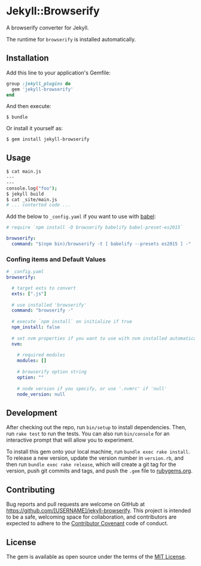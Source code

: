 # Jekyll::Browserify

A browserify converter for Jekyll.

The runtime for `browserify` is installed automatically.

## Installation

Add this line to your application's Gemfile:

```ruby
group :jekyll_plugins do
  gem 'jekyll-browserify'
end
```

And then execute:

    $ bundle

Or install it yourself as:

    $ gem install jekyll-browserify

## Usage

~~~~~~~~~~~~~~~~~~~~~~~~~bash
$ cat main.js
---
---
console.log("foo");
$ jekyll build
$ cat _site/main.js
# ... conterted code ...
~~~~~~~~~~~~~~~~~~~~~~~~~

Add the below to `_config.yaml` if you want to use with [babel][]:

~~~~~~~~~~~~~~~~~~~~~~~~~~_config.yaml
# require `npm install -D browserify babelify babel-preset-es2015`

browserify:
  command: "$(npm bin)/browserify -t [ babelify --presets es2015 ] -"
~~~~~~~~~~~~~~~~~~~~~~~~~~

### Confing items and Default Values

~~~~~~~~~~~~~~~~~~~~~~~~~yaml
# _config.yaml
browserify:

  # target exts to convert
  exts: [".js"]
  
  # use installed 'browserify'
  command: "browserify -"
  
  # execute `npm install` on initialize if true
  npm_install: false
  
  # set nvm properties if you want to use with nvm installed automatically
  nvm:
    
    # required modules
    modules: []
    
    # browserify option string
    option: ""
    
    # node version if you specify, or use '.nvmrc' if 'null'
    node_version: null
~~~~~~~~~~~~~~~~~~~~~~~~~

[babel]: https://github.com/babel/babelify

## Development

After checking out the repo, run `bin/setup` to install dependencies. Then, run `rake test` to run the tests. You can also run `bin/console` for an interactive prompt that will allow you to experiment.

To install this gem onto your local machine, run `bundle exec rake install`. To release a new version, update the version number in `version.rb`, and then run `bundle exec rake release`, which will create a git tag for the version, push git commits and tags, and push the `.gem` file to [rubygems.org](https://rubygems.org).

## Contributing

Bug reports and pull requests are welcome on GitHub at https://github.com/[USERNAME]/jekyll-browserify. This project is intended to be a safe, welcoming space for collaboration, and contributors are expected to adhere to the [Contributor Covenant](contributor-covenant.org) code of conduct.


## License

The gem is available as open source under the terms of the [MIT License](http://opensource.org/licenses/MIT).

